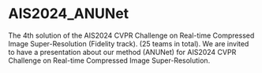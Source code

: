 # AIS2024_ANUNet
The 4th solution of the AIS2024 CVPR Challenge on Real-time Compressed Image Super-Resolution (Fidelity track). (25 teams in total). We are invited to have a presentation about our method (ANUNet) for AIS2024 CVPR Challenge on Real-time Compressed Image Super-Resolution.
